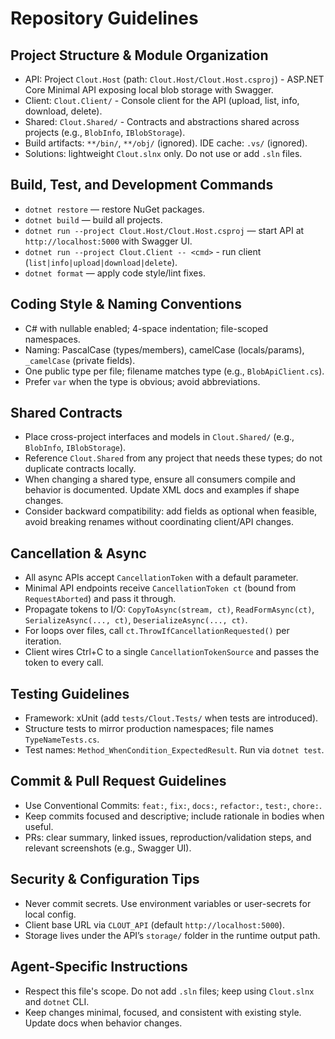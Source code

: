 # Repository Guidelines

## Project Structure & Module Organization
- API: Project `Clout.Host` (path: `Clout.Host/Clout.Host.csproj`) - ASP.NET Core Minimal API exposing local blob storage with Swagger.
- Client: `Clout.Client/` - Console client for the API (upload, list, info, download, delete).
- Shared: `Clout.Shared/` - Contracts and abstractions shared across projects (e.g., `BlobInfo`, `IBlobStorage`).
- Build artifacts: `**/bin/`, `**/obj/` (ignored). IDE cache: `.vs/` (ignored).
- Solutions: lightweight `Clout.slnx` only. Do not use or add `.sln` files.

## Build, Test, and Development Commands
- `dotnet restore` — restore NuGet packages.
- `dotnet build` — build all projects.
- `dotnet run --project Clout.Host/Clout.Host.csproj` — start API at `http://localhost:5000` with Swagger UI.
- `dotnet run --project Clout.Client -- <cmd>` - run client (`list|info|upload|download|delete`).
- `dotnet format` — apply code style/lint fixes.

## Coding Style & Naming Conventions
- C# with nullable enabled; 4-space indentation; file-scoped namespaces.
- Naming: PascalCase (types/members), camelCase (locals/params), `_camelCase` (private fields).
- One public type per file; filename matches type (e.g., `BlobApiClient.cs`).
- Prefer `var` when the type is obvious; avoid abbreviations.

## Shared Contracts
- Place cross-project interfaces and models in `Clout.Shared/` (e.g., `BlobInfo`, `IBlobStorage`).
- Reference `Clout.Shared` from any project that needs these types; do not duplicate contracts locally.
- When changing a shared type, ensure all consumers compile and behavior is documented. Update XML docs and examples if shape changes.
- Consider backward compatibility: add fields as optional when feasible, avoid breaking renames without coordinating client/API changes.

## Cancellation & Async
- All async APIs accept `CancellationToken` with a default parameter.
- Minimal API endpoints receive `CancellationToken ct` (bound from `RequestAborted`) and pass it through.
- Propagate tokens to I/O: `CopyToAsync(stream, ct)`, `ReadFormAsync(ct)`, `SerializeAsync(..., ct)`, `DeserializeAsync(..., ct)`.
- For loops over files, call `ct.ThrowIfCancellationRequested()` per iteration.
- Client wires Ctrl+C to a single `CancellationTokenSource` and passes the token to every call.

## Testing Guidelines
- Framework: xUnit (add `tests/Clout.Tests/` when tests are introduced).
- Structure tests to mirror production namespaces; file names `TypeNameTests.cs`.
- Test names: `Method_WhenCondition_ExpectedResult`. Run via `dotnet test`.

## Commit & Pull Request Guidelines
- Use Conventional Commits: `feat:`, `fix:`, `docs:`, `refactor:`, `test:`, `chore:`.
- Keep commits focused and descriptive; include rationale in bodies when useful.
- PRs: clear summary, linked issues, reproduction/validation steps, and relevant screenshots (e.g., Swagger UI).

## Security & Configuration Tips
- Never commit secrets. Use environment variables or user-secrets for local config.
- Client base URL via `CLOUT_API` (default `http://localhost:5000`).
- Storage lives under the API’s `storage/` folder in the runtime output path.

## Agent-Specific Instructions
- Respect this file's scope. Do not add `.sln` files; keep using `Clout.slnx` and `dotnet` CLI.
- Keep changes minimal, focused, and consistent with existing style. Update docs when behavior changes.
